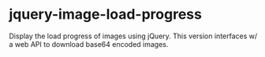 jquery-image-load-progress
==========================

Display the load progress of images using jQuery. This version interfaces w/ a web API to download base64 encoded images.
